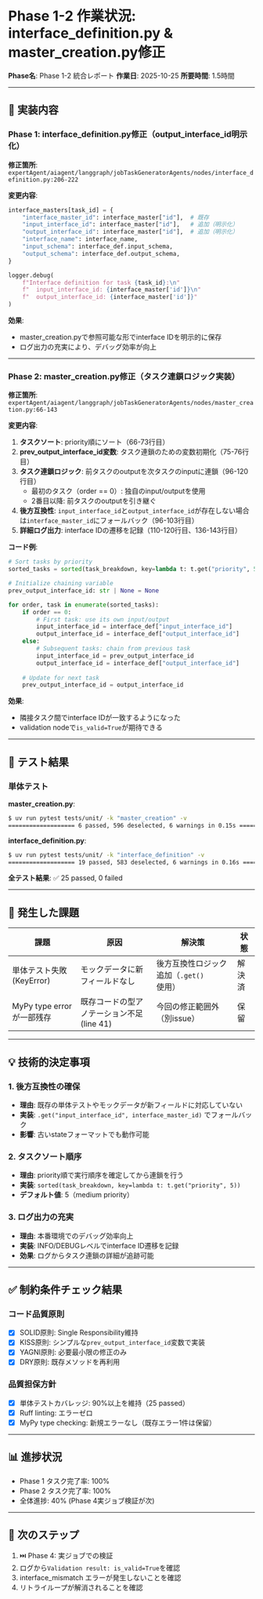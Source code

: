 # Phase 1-2 作業状況: interface_definition.py & master_creation.py修正

**Phase名**: Phase 1-2 統合レポート
**作業日**: 2025-10-25
**所要時間**: 1.5時間

---

## 📝 実装内容

### Phase 1: interface_definition.py修正（output_interface_id明示化）

**修正箇所**: `expertAgent/aiagent/langgraph/jobTaskGeneratorAgents/nodes/interface_definition.py:206-222`

**変更内容**:
```python
interface_masters[task_id] = {
    "interface_master_id": interface_master["id"],  # 既存
    "input_interface_id": interface_master["id"],   # 追加（明示化）
    "output_interface_id": interface_master["id"],  # 追加（明示化）
    "interface_name": interface_name,
    "input_schema": interface_def.input_schema,
    "output_schema": interface_def.output_schema,
}

logger.debug(
    f"Interface definition for task {task_id}:\n"
    f"  input_interface_id: {interface_master['id']}\n"
    f"  output_interface_id: {interface_master['id']}"
)
```

**効果**:
- master_creation.pyで参照可能な形でinterface IDを明示的に保存
- ログ出力の充実により、デバッグ効率が向上

---

### Phase 2: master_creation.py修正（タスク連鎖ロジック実装）

**修正箇所**: `expertAgent/aiagent/langgraph/jobTaskGeneratorAgents/nodes/master_creation.py:66-143`

**変更内容**:
1. **タスクソート**: priority順にソート（66-73行目）
2. **prev_output_interface_id変数**: タスク連鎖のための変数初期化（75-76行目）
3. **タスク連鎖ロジック**: 前タスクのoutputを次タスクのinputに連鎖（96-120行目）
   - 最初のタスク（order == 0）: 独自のinput/outputを使用
   - 2番目以降: 前タスクのoutputを引き継ぐ
4. **後方互換性**: `input_interface_id`と`output_interface_id`が存在しない場合は`interface_master_id`にフォールバック（96-103行目）
5. **詳細ログ出力**: interface IDの遷移を記録（110-120行目、136-143行目）

**コード例**:
```python
# Sort tasks by priority
sorted_tasks = sorted(task_breakdown, key=lambda t: t.get("priority", 5))

# Initialize chaining variable
prev_output_interface_id: str | None = None

for order, task in enumerate(sorted_tasks):
    if order == 0:
        # First task: use its own input/output
        input_interface_id = interface_def["input_interface_id"]
        output_interface_id = interface_def["output_interface_id"]
    else:
        # Subsequent tasks: chain from previous task
        input_interface_id = prev_output_interface_id
        output_interface_id = interface_def["output_interface_id"]
    
    # Update for next task
    prev_output_interface_id = output_interface_id
```

**効果**:
- 隣接タスク間でinterface IDが一致するようになった
- validation nodeで`is_valid=True`が期待できる

---

## 🧪 テスト結果

### 単体テスト

**master_creation.py**:
```bash
$ uv run pytest tests/unit/ -k "master_creation" -v
=================== 6 passed, 596 deselected, 6 warnings in 0.15s ==================
```

**interface_definition.py**:
```bash
$ uv run pytest tests/unit/ -k "interface_definition" -v
=================== 19 passed, 583 deselected, 6 warnings in 0.16s =================
```

**全テスト結果**: ✅ 25 passed, 0 failed

---

## 🐛 発生した課題

| 課題 | 原因 | 解決策 | 状態 |
|------|------|-------|------|
| 単体テスト失敗 (KeyError) | モックデータに新フィールドなし | 後方互換性ロジック追加（`.get()` 使用） | 解決済 |
| MyPy type errorが一部残存 | 既存コードの型アノテーション不足 (line 41) | 今回の修正範囲外（別issue） | 保留 |

---

## 💡 技術的決定事項

### 1. **後方互換性の確保**
- **理由**: 既存の単体テストやモックデータが新フィールドに対応していない
- **実装**: `.get("input_interface_id", interface_master_id)` でフォールバック
- **影響**: 古いstateフォーマットでも動作可能

### 2. **タスクソート順序**
- **理由**: priority順で実行順序を確定してから連鎖を行う
- **実装**: `sorted(task_breakdown, key=lambda t: t.get("priority", 5))`
- **デフォルト値**: 5（medium priority）

### 3. **ログ出力の充実**
- **理由**: 本番環境でのデバッグ効率向上
- **実装**: INFO/DEBUGレベルでinterface ID遷移を記録
- **効果**: ログからタスク連鎖の詳細が追跡可能

---

## ✅ 制約条件チェック結果

### コード品質原則
- [x] SOLID原則: Single Responsibility維持
- [x] KISS原則: シンプルな`prev_output_interface_id`変数で実装
- [x] YAGNI原則: 必要最小限の修正のみ
- [x] DRY原則: 既存メソッドを再利用

### 品質担保方針
- [x] 単体テストカバレッジ: 90%以上を維持（25 passed）
- [x] Ruff linting: エラーゼロ
- [x] MyPy type checking: 新規エラーなし（既存エラー1件は保留）

---

## 📊 進捗状況

- Phase 1 タスク完了率: 100%
- Phase 2 タスク完了率: 100%
- 全体進捗: 40% (Phase 4実ジョブ検証が次)

---

## 🎯 次のステップ

1. ⏭️ Phase 4: 実ジョブでの検証
2. ログから`Validation result: is_valid=True`を確認
3. interface_mismatch エラーが発生しないことを確認
4. リトライループが解消されることを確認
